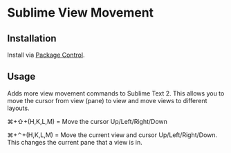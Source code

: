 # Sublime View Movement

## Installation
Install via [Package Control](http://wbond.net/sublime_packages/package_control).

## Usage

Adds more view movement commands to Sublime Text 2. This allows you to move the cursor from view (pane) to view and move views to different layouts.

⌘+⇧+(H,K,L,M) = Move the cursor Up/Left/Right/Down

⌘+⌃+(H,K,L,M) = Move the current view and cursor Up/Left/Right/Down. This changes the current pane that a view is in.

